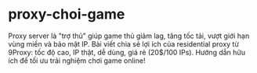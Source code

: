 # proxy-choi-game
Proxy server là "trợ thủ" giúp game thủ giảm lag, tăng tốc tải, vượt giới hạn vùng miền và bảo mật IP. Bài viết chia sẻ lợi ích của residential proxy từ 9Proxy: tốc độ cao, IP thật, dễ dùng, giá rẻ (20$/100 IPs). Hướng dẫn hữu ích để tối ưu trải nghiệm chơi game online!
